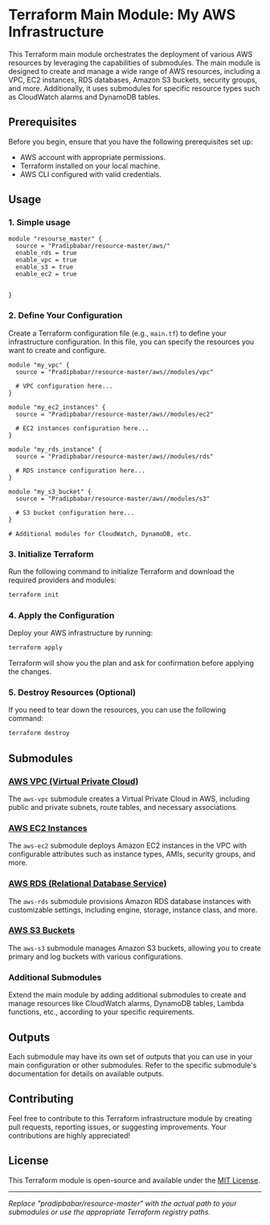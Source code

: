 # Terraform Main Module: My AWS Infrastructure

This Terraform main module orchestrates the deployment of various AWS resources by leveraging the capabilities of submodules. The main module is designed to create and manage a wide range of AWS resources, including a VPC, EC2 instances, RDS databases, Amazon S3 buckets, security groups, and more. Additionally, it uses submodules for specific resource types such as CloudWatch alarms and DynamoDB tables.

## Prerequisites

Before you begin, ensure that you have the following prerequisites set up:

- AWS account with appropriate permissions.
- Terraform installed on your local machine.
- AWS CLI configured with valid credentials.

## Usage

### 1. Simple usage

```hcl
module "resourse_master" {
  source = "Pradipbabar/resource-master/aws/"
  enable_rds = true
  enable_vpc = true
  enable_s3 = true
  enable_ec2 = true


}
```

### 2. Define Your Configuration

Create a Terraform configuration file (e.g., `main.tf`) to define your infrastructure configuration. In this file, you can specify the resources you want to create and configure.

```hcl
module "my_vpc" {
  source = "Pradipbabar/resource-master/aws//modules/vpc"

  # VPC configuration here...
}

module "my_ec2_instances" {
  source = "Pradipbabar/resource-master/aws//modules/ec2"

  # EC2 instances configuration here...
}

module "my_rds_instance" {
  source = "Pradipbabar/resource-master/aws//modules/rds"

  # RDS instance configuration here...
}

module "my_s3_bucket" {
  source = "Pradipbabar/resource-master/aws//modules/s3"

  # S3 bucket configuration here...
}

# Additional modules for CloudWatch, DynamoDB, etc.
```

### 3. Initialize Terraform

Run the following command to initialize Terraform and download the required providers and modules:

```bash
terraform init
```

### 4. Apply the Configuration

Deploy your AWS infrastructure by running:

```bash
terraform apply
```

Terraform will show you the plan and ask for confirmation before applying the changes.

### 5. Destroy Resources (Optional)

If you need to tear down the resources, you can use the following command:

```bash
terraform destroy
```

## Submodules

### [AWS VPC (Virtual Private Cloud)](./modules/vpc/)

The `aws-vpc` submodule creates a Virtual Private Cloud in AWS, including public and private subnets, route tables, and necessary associations.

### [AWS EC2 Instances](./modules/ec2/)

The `aws-ec2` submodule deploys Amazon EC2 instances in the VPC with configurable attributes such as instance types, AMIs, security groups, and more.

### [AWS RDS (Relational Database Service)](./modules/rds/)

The `aws-rds` submodule provisions Amazon RDS database instances with customizable settings, including engine, storage, instance class, and more.

### [AWS S3 Buckets](./modules/s3/)

The `aws-s3` submodule manages Amazon S3 buckets, allowing you to create primary and log buckets with various configurations.

### Additional Submodules

Extend the main module by adding additional submodules to create and manage resources like CloudWatch alarms, DynamoDB tables, Lambda functions, etc., according to your specific requirements.

## Outputs

Each submodule may have its own set of outputs that you can use in your main configuration or other submodules. Refer to the specific submodule's documentation for details on available outputs.

## Contributing

Feel free to contribute to this Terraform infrastructure module by creating pull requests, reporting issues, or suggesting improvements. Your contributions are highly appreciated!

## License

This Terraform module is open-source and available under the [MIT License](LICENSE).

---

_Replace "pradipbabar/resource-master" with the actual path to your submodules or use the appropriate Terraform registry paths._
